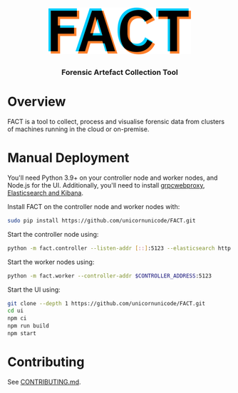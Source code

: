 <div align="center">
  <h1><img src="ui/public/logo.svg" alt="FACT" width="320" /></h1>
  <h3>Forensic Artefact Collection Tool</h3>
</div>

# Overview

FACT is a tool to collect, process and visualise forensic data from clusters of
machines running in the cloud or on-premise.

# Manual Deployment

You'll need Python 3.9+ on your controller node and worker nodes, and Node.js
for the UI. Additionally,
you'll need to install [grpcwebproxy](https://github.com/improbable-eng/grpc-web/tree/master/go/grpcwebproxy), [Elasticsearch and Kibana](https://www.elastic.co/start).

Install FACT on the controller node and worker nodes with:

```sh
sudo pip install https://github.com/unicornunicode/FACT.git
```

Start the controller node using:

```sh
python -m fact.controller --listen-addr [::]:5123 --elasticsearch http://$ELASTICSEARCH_ADDRESS:9200
```

Start the worker nodes using:

```sh
python -m fact.worker --controller-addr $CONTROLLER_ADDRESS:5123
```

Start the UI using:

```sh
git clone --depth 1 https://github.com/unicornunicode/FACT.git
cd ui
npm ci
npm run build
npm start
```

# Contributing

See [CONTRIBUTING.md](CONTRIBUTING.md).

<!-- vim: set conceallevel=2 et ts=2 sw=2: -->
